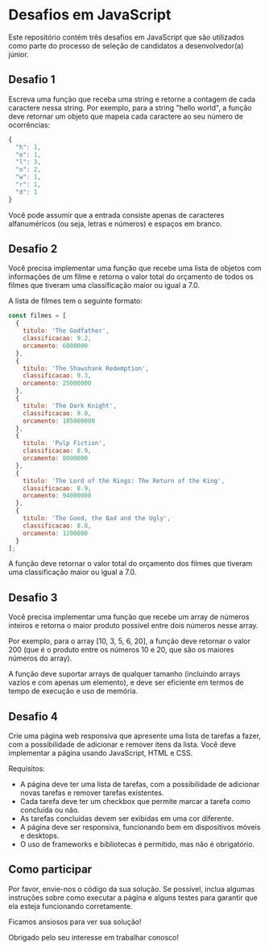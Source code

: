 # Desafios em JavaScript

Este repositório contém três desafios em JavaScript que são utilizados como parte do processo de seleção de candidatos a desenvolvedor(a) júnior.

## Desafio 1

Escreva uma função que receba uma string e retorne a contagem de cada caractere nessa string. Por exemplo, para a string "hello world", a função deve retornar um objeto que mapeia cada caractere ao seu número de ocorrências:

```js
{
  "h": 1,
  "e": 1,
  "l": 3,
  "o": 2,
  "w": 1,
  "r": 1,
  "d": 1
}
```

Você pode assumir que a entrada consiste apenas de caracteres alfanuméricos (ou seja, letras e números) e espaços em branco.

## Desafio 2

Você precisa implementar uma função que recebe uma lista de objetos com informações de um filme e retorna o valor total do orçamento de todos os filmes que tiveram uma classificação maior ou igual a 7.0.

A lista de filmes tem o seguinte formato:
```js
const filmes = [
  { 
    titulo: 'The Godfather', 
    classificacao: 9.2, 
    orcamento: 6000000 
  },
  { 
    titulo: 'The Shawshank Redemption', 
    classificacao: 9.3, 
    orcamento: 25000000 
  },
  { 
    titulo: 'The Dark Knight', 
    classificacao: 9.0, 
    orcamento: 185000000 
  },
  { 
    titulo: 'Pulp Fiction', 
    classificacao: 8.9, 
    orcamento: 8000000 
  },
  { 
    titulo: 'The Lord of the Rings: The Return of the King', 
    classificacao: 8.9, 
    orcamento: 94000000 
  },
  { 
    titulo: 'The Good, the Bad and the Ugly', 
    classificacao: 8.8, 
    orcamento: 1200000 
  }
];
```

A função deve retornar o valor total do orçamento dos filmes que tiveram uma classificação maior ou igual a 7.0.


## Desafio 3

Você precisa implementar uma função que recebe um array de números inteiros e retorna o maior produto possível entre dois números nesse array.

Por exemplo, para o array [10, 3, 5, 6, 20], a função deve retornar o valor 200 (que é o produto entre os números 10 e 20, que são os maiores números do array).

A função deve suportar arrays de qualquer tamanho (incluindo arrays vazios e com apenas um elemento), e deve ser eficiente em termos de tempo de execução e uso de memória.


## Desafio 4

Crie uma página web responsiva que apresente uma lista de tarefas a fazer, com a possibilidade de adicionar e remover itens da lista. Você deve implementar a página usando JavaScript, HTML e CSS.

Requisitos:

- A página deve ter uma lista de tarefas, com a possibilidade de adicionar novas tarefas e remover tarefas existentes.
- Cada tarefa deve ter um checkbox que permite marcar a tarefa como concluída ou não.
- As tarefas concluídas devem ser exibidas em uma cor diferente.
- A página deve ser responsiva, funcionando bem em dispositivos móveis e desktops.
- O uso de frameworks e bibliotecas é permitido, mas não é obrigatório.


## Como participar

Por favor, envie-nos o código da sua solução. Se possível, inclua algumas instruções sobre como executar a página e alguns testes para garantir que ela esteja funcionando corretamente.

Ficamos ansiosos para ver sua solução!


Obrigado pelo seu interesse em trabalhar conosco!
